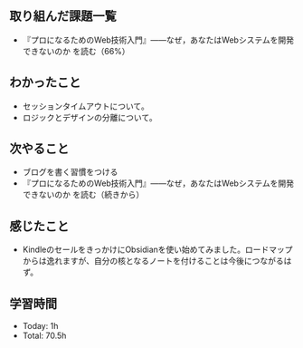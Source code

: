 ## 取り組んだ課題一覧
- 『プロになるためのWeb技術入門』――なぜ，あなたはWebシステムを開発できないのか を読む（66%）
## わかったこと
- セッションタイムアウトについて。
- ロジックとデザインの分離について。
## 次やること
- ブログを書く習慣をつける
- 『プロになるためのWeb技術入門』――なぜ，あなたはWebシステムを開発できないのか を読む（続きから）
## 感じたこと
- KindleのセールをきっかけにObsidianを使い始めてみました。ロードマップからは逸れますが、自分の核となるノートを付けることは今後につながるはず。
## 学習時間
- Today: 1h
- Total: 70.5h